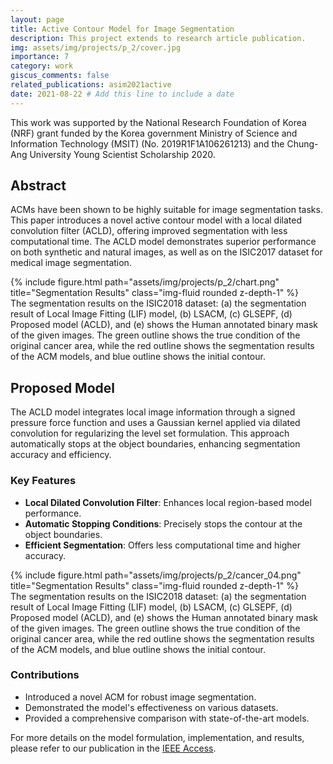 ```yaml
---
layout: page
title: Active Contour Model for Image Segmentation
description: This project extends to research article publication.
img: assets/img/projects/p_2/cover.jpg
importance: 7
category: work
giscus_comments: false
related_publications: asim2021active
date: 2021-08-22 # Add this line to include a date
---
```


This work was supported by the National Research Foundation of Korea (NRF) grant funded by the Korea government Ministry of Science and Information Technology (MSIT) (No. 2019R1F1A106261213) and the Chung-Ang University Young Scientist Scholarship 2020.

## Abstract

ACMs have been shown to be highly suitable for image segmentation tasks. This paper introduces a novel active contour model with a local dilated convolution filter (ACLD), offering improved segmentation with less computational time. The ACLD model demonstrates superior performance on both synthetic and natural images, as well as on the ISIC2017 dataset for medical image segmentation.


<div class="row">
    <div class="col-sm mt-3 mt-md-0">
        {% include figure.html path="assets/img/projects/p_2/chart.png" title="Segmentation Results" class="img-fluid rounded z-depth-1" %}
    </div>
</div>
<div class="caption">
    The segmentation results on the ISIC2018 dataset: (a) the segmentation result of Local Image Fitting (LIF) model, (b) LSACM, (c) GLSEPF,  (d) Proposed model (ACLD), and (e) shows the Human annotated binary mask of the given images.
The green outline shows the true condition of the original cancer area, while the red outline shows the segmentation results of the ACM models, and blue outline shows the initial contour.
</div>

## Proposed Model

The ACLD model integrates local image information through a signed pressure force function and uses a Gaussian kernel applied via dilated convolution for regularizing the level set formulation. This approach automatically stops at the object boundaries, enhancing segmentation accuracy and efficiency.

### Key Features

- **Local Dilated Convolution Filter**: Enhances local region-based model performance.
- **Automatic Stopping Conditions**: Precisely stops the contour at the object boundaries.
- **Efficient Segmentation**: Offers less computational time and higher accuracy.

<div class="row">
    <div class="col-sm mt-3 mt-md-0">
        {% include figure.html path="assets/img/projects/p_2/cancer_04.png" title="Segmentation Results" class="img-fluid rounded z-depth-1" %}
    </div>
</div>
<div class="caption">
    The segmentation results on the ISIC2018 dataset: (a) the segmentation result of Local Image Fitting (LIF) model, (b) LSACM, (c) GLSEPF,  (d) Proposed model (ACLD), and (e) shows the Human annotated binary mask of the given images.
The green outline shows the true condition of the original cancer area, while the red outline shows the segmentation results of the ACM models, and blue outline shows the initial contour.
</div>


### Contributions

- Introduced a novel ACM for robust image segmentation.
- Demonstrated the model's effectiveness on various datasets.
- Provided a comprehensive comparison with state-of-the-art models.

For more details on the model formulation, implementation, and results, please refer to our publication in the [IEEE Access](https://ieeexplore.ieee.org/document/9656758).

